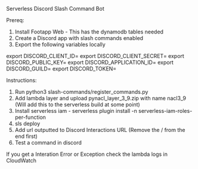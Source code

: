 Serverless Discord Slash Command Bot

Prereq:
1. Install Footapp Web - This has the dynamodb tables needed
2. Create a Discord app with slash commands enabled
3. Export the following variables locally

export DISCORD_CLIENT_ID=
export DISCORD_CLIENT_SECRET=
export DISCORD_PUBLIC_KEY=
export DISCORD_APPLICATION_ID=
export DISCORD_GUILD=
export DISCORD_TOKEN=

Instructions:
1. Run python3 slash-commands/register_commands.py
2. Add lambda layer and upload pynacl_layer_3_9.zip with name nacl3_9 (Will add this to the serverless build at some point)
3. Install serverless iam - serverless plugin install -n serverless-iam-roles-per-function
4. sls deploy
5. Add url outputted to Discord Interactions URL (Remove the / from the end first)
6. Test a command in discord

If you get a Interation Error or Exception check the lambda logs in CloudWatch